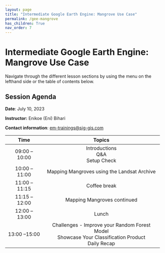 ```yaml
---
layout: page
title: "Intermediate Google Earth Engine: Mangrove Use Case"
permalink: /gee-mangrove
has_children: True
nav_order: 7
---
```


# Intermediate Google Earth Engine: Mangrove Use Case
Navigate through the different lesson sections by using the menu on the lefthand side or the table of contents below.

## Session Agenda
**Date**: July 10, 2023

**Instructor:** Enikoe (Eni) Bihari

**Contact information**: [em-trainings@sig-gis.com](em-trainings@sig-gis.com)

|Time           |  Topics       |
|:-------------:|:-------------:|
| 09:00 – 10:00 | Introductions <br> Q&A <br> Setup Check |
| 10:00 – 11:00 | Mapping Mangroves using the Landsat Archive |
| 11:00 – 11:15 | Coffee break |
| 11:15 – 12:00 | Mapping Mangroves continued |
| 12:00 – 13:00 | Lunch |
| 13:00 –15:00  | Challenges - Improve your Random Forest Model <br> Showcase Your Classification Product <br> Daily Recap |